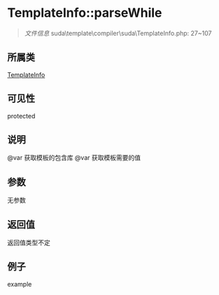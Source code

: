 # TemplateInfo::parseWhile

> *文件信息* suda\template\compiler\suda\TemplateInfo.php: 27~107
## 所属类 

[TemplateInfo](../TemplateInfo.md)

## 可见性

  protected  
## 说明

@var 获取模板的包含库
@var 获取模板需要的值

## 参数

无参数

## 返回值
返回值类型不定

## 例子

example